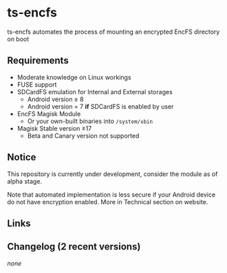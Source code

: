 # ts-encfs

ts-encfs automates the process of mounting an encrypted EncFS directory on boot

## Requirements

- Moderate knowledge on Linux workings
- FUSE support
- SDCardFS emulation for Internal and External storages
  - Android version ≥ 8
  - Android version = 7 **if** SDCardFS is enabled by user
- EncFS Magisk Module
  - Or your own-built binaries into `/system/xbin`
- Magisk Stable version ≥17
  - Beta and Canary version not supported

## Notice

This repository is currently under development, consider the module as of alpha stage.

Note that automated implementation is less secure if your Android device do not have encryption enabled. More in Technical section on website.

## Links

## Changelog (2 recent versions)

_none_